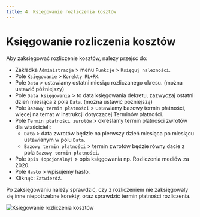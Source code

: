 ```yaml
---
title: 4. Księgowanie rozliczenia kosztów
---
```


# Księgowanie rozliczenia kosztów

Aby zaksięgować rozliczenie kosztów, należy przejść do:

- Zakładka `Administracja` > menu `Funkcje` > `Księguj należności`.
- Pole `Księgowanie` > `Korekty RL+RK`.
- Pole `Data` > ustawiamy ostatni miesiąc rozliczanego okresu. (można ustawić późniejszy)
- Pole `Data księgowania` > to data księgowania dekretu, zazwyczaj ostatni dzień miesiąca z pola `Data`. (można ustawić późniejszą)
- Pole `Bazowy termin płatności` > ustawiamy bazowy termin płatności, więcej na temat w instrukcji dotyczącej Terminów płatności.
- Pole `Termin płatności zwrotów` > określamy termin płatności zwrotów dla właścicieli:
  - `Data` > data zwrotów będzie na pierwszy dzień miesiąca po miesiącu ustawianym w polu `Data`.
  - `Bazowy termin płatności` > termin zwrotów będzie równy dacie z pola `Bazowy termin płatności`.
- Pole `Opis (opcjonalny)` > opis księgowania np. Rozliczenia mediów za 2020.
- Pole `Hasło` > wpisujemy hasło.
- Kliknąć: `Zatwierdź`. 

Po zaksięgowaniu należy sprawdzić, czy z rozliczeniem nie zaksięgowały się inne niepotrzebne korekty, oraz sprawdzić termin płatności rozliczenia.

![Księgowanie rozliczenia kosztów](ksiegowanierozliczeniakosztow.gif)